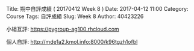Title: 期中自評成績 ( 20170412 Week 8 )
Date: 2017-04-12 11:00
Category: Course
Tags: 自評成績
Slug: Week 8
Author: 40423226

<p>小組互評: <a href="https://pygroup-ag100.rhcloud.com">https://pygroup-ag100.rhcloud.com</a></p>

<p>個人自評: <a href="http://mde1a2.kmol.info:8000/k96tgzh1ofbl">http://mde1a2.kmol.info:8000/k96tgzh1ofbl</a></p>